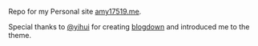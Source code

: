 
Repo for my Personal site [amy17519.me](https://amy17519.me). 

Special thanks to [@yihui](https://github.com/yihui) for creating [blogdown](https://github.com/rstudio/blogdown) and introduced me to the theme.
